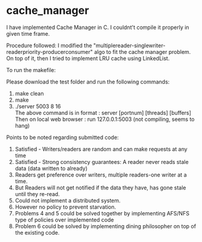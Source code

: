 # cache_manager
I have implemented Cache Manager in C. I couldnt't compile it properly in given time frame.

Procedure followed:
I modified the "multiplereader-singlewriter-readerpriority-producerconsumer" algo to fit the cache manager problem.
On top of it, then I tried to implement LRU cache using LinkedList.

To run the makefile:

Please download the test folder and run the following commands:
1. make clean
2. make
3. ./server 5003 8 16  
The above command is in format : server [portnum] [threads] [buffers] 
Then on local web browser : run 127.0.0.1:5003 (not compiling, seems to hang)

Points to be noted regarding submitted code:

1. Satisfied - Writers/readers are random and can make requests at any time
2. Satisfied - Strong consistency guarantees: A reader never reads stale data (data written to already)
3. Readers get preference over writers, multiple readers-one writer at a time. 
4. But Readers will not get notified if the data they have, has gone stale until they re-read.
5. Could not implement a distributed system.
6. However no policy to prevent starvation.
7. Problems 4 and 5 could be solved together by implementing AFS/NFS type of policies over implemented code
8. Problem 6 could be solved by implementing dining philosopher on top of the existing code.
